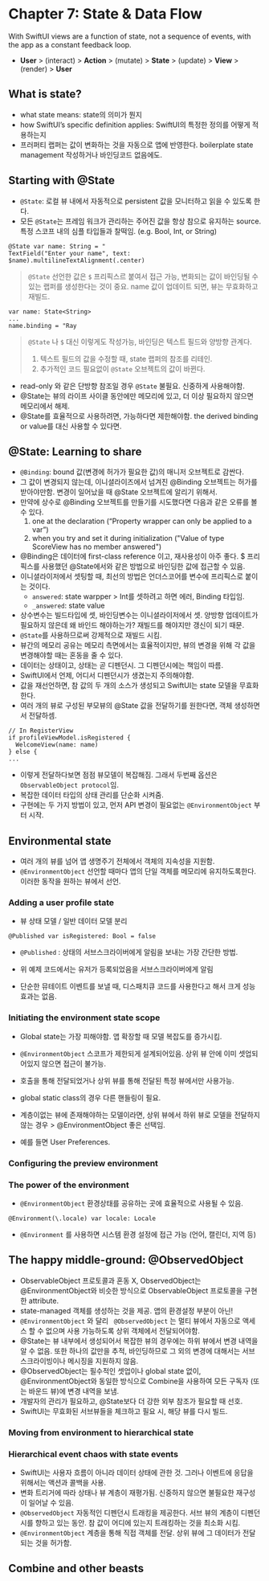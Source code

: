# Chapter 7: State & Data Flow

With SwiftUI views are a function of state, not a sequence of events, with the app as a constant feedback loop.
- **User** > (interact) > **Action** > (mutate) > **State** > (update) > **View** > (render) > **User**

## What is state?
- what state means: state의 의미가 뭔지
- how SwiftUI’s specific definition applies: SwiftUI의 특정한 정의를 어떻게 적용하는지
- 프러퍼티 랩퍼는 값이 변화하는 것을 자동으로 앱에 반영한다. boilerplate state management 작성하거나 바인딩코드 없음에도.

## Starting with @State
- `@State`: 로컬 뷰 내에서 자동적으로 persistent 값을 모니터하고 읽을 수 있도록 한다.
- 모든 `@State`는 프레임 워크가 관리하는 주어진 값을 항상 참으로 유지하는 source. 특정 스코프 내의 심플 타입들과 찰떡임. (e.g. Bool, Int, or String)

~~~
@State var name: String = "
TextField("Enter your name", text: $name).multilineTextAlignment(.center)
~~~
> `@State` 선언한 값은 `$` 프리픽스르 붙여서 접근 가능, 변화되는 값이 바인딩될 수 있는 랩퍼를 생성한다는 것이 중요.
> name 값이 업데이트 되면, 뷰는 무효화하고 재빌드.

~~~
var name: State<String>
...
name.binding = "Ray
~~~
> `@State` 나 `$` 대신 이렇게도 작성가능, 바인딩은 텍스트 필드와 양방향 관계다.
> 1. 텍스트 필드의 값을 수정할 때, state 랩퍼의 참조를 리테인. 
> 2. 추가적인 코드 필요없이 `@State` 오브젝트의 값이 바뀐다.

- read-only 와 같은 단방향 참조일 경우 `@State` 불필요. 신중하게 사용해야함.
- @State는 뷰의 라이프 사이클 동안에만 메모리에 있고, 더 이상 필요하지 않으면 메모리에서 해제.
- @State를 효율적으로 사용하려면, 가능하다면 제한해야함. the derived binding or value를 대신 사용할 수 있다면.

## @State: Learning to share
- `@Binding`: bound 값(변경에 허가가 필요한 값)의 매니저 오브젝트로 감싼다.
- 그 값이 변경되지 않는데, 이니셜라이즈에서 넘겨진 @Binding 오브젝트는 허가를 받아야만함. 변경이 일어났을 때 @State 오브젝트에 알리기 위해서.
- 만약에 상수로 @Binding 오브젝트를 만들기를 시도했다면 다음과 같은 오류를 볼 수 있다.
  1. one at the declaration (“Property wrapper can only be applied to a var”)
  2. when you try and set it during initialization ("Value of type ScoreView has no member answered")
- @Binding은 데이터에 first-class reference 이고, 재사용성이 아주 좋다. $ 프리픽스를 사용했던 @State에서와 같은 방법으로 바인딩한 값에 접근할 수 있음.
- 이니셜라이저에서 셋팅할 때, 최선의 방법은 언더스코어를 변수에 프리픽스로 붙이는 것이다. 
  - `answered`: state warpper > Int를 셋하려고 하면 에러, Binding<Int> 타입임.
  - `_answered`: state value
- 상수변수는 빌드타입에 셋, 바인딩변수는 이니셜라이저에서 셋. 양방향 업데이트가 필요하지 않은데 왜 바인드 해야하는가? 재빌드를 해야지만 갱신이 되기 때문.
- `@State`를 사용하므로써 강제적으로 재빌드 시킴.
- 뷰간의 메모리 공유는 메모리 측면에서는 효율적이지만, 뷰의 변경을 위해 각 값을 변경해야할 때는 혼동을 줄 수 있다. 
- 데이터는 상태이고, 상태는 곧 디펜던시. 그 디펜던시에는 책임이 따름.
- SwiftUI에서 언제, 어디서 디펜던시가 생겼는지 주의해야함.
- 값을 재선언하면, 참 값의 두 개의 소스가 생성되고 SwiftUI는 state 모델을 무효화한다.
- 여러 개의 뷰로 구성된 부모뷰의 @State 값을 전달하기를 원한다면, 객체 생성하면서 전달하셈.
~~~
// In RegisterView
if profileViewModel.isRegistered {
  WelcomeView(name: name)
} else {
...
~~~
  
- 이렇게 전달하다보면 점점 뷰모델이 복잡해짐. 그래서 두번째 옵션은 `ObservableObject protocol`임.
- 복잡한 데이터 타입의 상태 관리를 단순화 시켜줌.
- 구현에는 두 가지 방법이 있고, 먼저 API 변경이 필요없는 `@EnvironmentObject` 부터 시작.

## Environmental state
- 여러 개의 뷰를 넘어 앱 생명주기 전체에서 객체의 지속성을 지원함.
- `@EnvironmentObject` 선언할 때마다 앱의 단일 객체를 메모리에 유지하도록한다. 이러한 동작을 원하는 뷰에서 선언.

### Adding a user profile state
- 뷰 상태 모델 / 일반 데이터 모델 분리

~~~
@Published var isRegistered: Bool = false
~~~
- `@Published` : 상태의 서브스크라이버에게 알림을 보내는 가장 간단한 방법.
- 위 예제 코드에서는 유저가 등록되었음을 서브스크라이버에게 알림

- 단순한 뮤테이트 이벤트를 보낼 때, 디스패치큐 코드를 사용한다고 해서 크게 성능 효과는 없음.

### Initiating the environment state scope
- Global state는 가장 피해야함. 앱 확장할 때 모델 복잡도를 증가시킴.
- `@EnvironmentObject` 스코프가 제한되게 설계되어있음. 상위 뷰 안에 이미 셋업되어있지 않으면 접근이 불가능.
- 호출을 통해 전달되었거나 상위 뷰를 통해 전달된 특정 뷰에서만 사용가능.
- global static class의 경우 다른 핸들링이 필요.

- 계층이없는 뷰에 존재해야하는 모델이라면, 상위 뷰에서 하위 뷰로 모델을 전달하지 않는 경우 > @EnvironmentObject 좋은 선택임.
- 예를 들면 User Preferences.

### Configuring the preview environment

### The power of the environment
- `@EnvironmentObject` 환경상태를 공유하는 곳에 효율적으로 사용될 수 있음.
~~~
@Environment(\.locale) var locale: Locale
~~~
- `@Environment` 를 사용하면 시스템 환경 설정에 접근 가능 (언어, 캘린더, 지역 등)

## The happy middle-ground: @ObservedObject
- ObservableObject 프로토콜과 혼동 X, ObservedObject는 @EnvironmentObject와 비슷한 방식으로 ObservableObject 프로토콜을 구현한 attribute.
- state-managed 객체를 생성하는 것을 제공. 앱의 환경설정 부분이 아닌!
- `@EnvironmentObject` 와 달리 ` @ObservedObject` 는 멀티 뷰에서 자동으로 액세스 할 수 없으며 사용 가능하도록 상위 객체에서 전달되어야함.
- @State는 뷰 내부에서 생성되어서 복잡한 뷰의 경우에는 하위 뷰에서 변경 내역을 알 수 없음. 또한 하나의 값만을 추적, 바인딩하므로 그 외의 변경에 대해서는 서브스크라이빙이나 메시징을 지원하지 않음.
- @ObservedObject는 필수적인 셋업이나 global state 없이, @EnvironmentObject와 동일한 방식으로 Combine을 사용하여 모든 구독자 (또는 바운드 뷰)에 변경 내역을 보냄.
- 개발자의 관리가 필요하고, @State보다 더 강한 외부 참조가 필요할 때 선호.
- SwiftUI는 무효화된 서브뷰들을 체크하고 필요 시, 해당 뷰를 다시 빌드.

### Moving from environment to hierarchical state
### Hierarchical event chaos with state events
- SwiftUI는 사용자 흐름이 아니라 데이터 상태에 관한 것. 그러나 이벤트에 응답을 위해서는 액션과 콜백을 사용.
- 변화 트리거에 따라 상태나 뷰 계층이 재평가됨. 신중하지 않으면 불필요한 재구성이 일어날 수 있음.
- `@ObservedObject` 자동적인 디펜던시 트래킹을 제공한다. 서브 뷰의 계층이 디펜던시를 향하고 있는 동안. 참 값이 어디에 있는지 트래킹하는 것을 최소화 시킴.
- `@EnvironmentObject` 계층을 통해 직접 객체를 전달. 상위 뷰에 그 데이터가 전달되는 것을 허가함.

## Combine and other beasts



